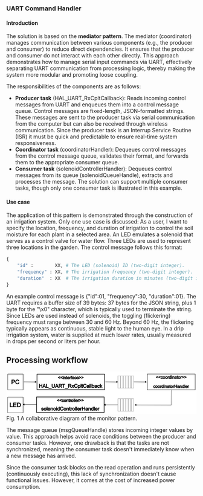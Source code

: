 ### UART Command Handler

#### Introduction

The solution is based on the **mediator pattern**. The mediator (coordinator) manages communication between various components (e.g., the producer and consumer) to reduce direct dependencies. It ensures that the producer and consumer do not interact with each other directly. This approach demonstrates how to manage serial input commands via UART, effectively separating UART communication from processing logic, thereby making the system more modular and promoting loose coupling.

The responsibilities of the components are as follows:
- **Producer task** (HAL_UART_RxCpltCallback): Reads incoming control messages from UART and enqueues them into a control message queue. Control messages are fixed-length, JSON-formatted strings. These messages are sent to the producer task via serial communication from the computer but can also be received through wireless communication. Since the producer task is an Interrup Service Routine (ISR) it must be quick and predictable to ensure real-time system responsiveness. 
- **Coordinator task** (coordinatorHandler): Dequeues control messages from the control message queue, validates their format, and forwards them to the appropriate consumer queue.
- **Consumer task** (solenoidControllerHandler): Dequeues control messages from its queue (solenoidQueueHandle), extracts and processes the message. The solution can support multiple consumer tasks, though only one consumer task is illustrated in this example. 

#### Use case

The application of this pattern is demonstrated through the construction of an irrigation system. Only one use case is discussed: As a user, I want to specify the location, frequency, and duration of irrigation to control the soil moisture for each plant in a selected area. An LED emulates a solenoid that serves as a control valve for water flow. Three LEDs are used to represent three locations in the garden. The control message follows this format:

```Python
{
	"id" :        XX, # The LED (solenoid) ID (two-digit integer).
	"frequency" : XX, # The irrigation frequency (two-digit integer).
	"duration"  : XX  # The irrigation duration in minutes (two-digit integer).
}
```

An example control message is {"id":01, "frequency":30, "duration":01}. The UART requires a buffer size of 39 bytes: 37 bytes for the JSON string, plus 1 byte for the "\x0" character, which is typically used to terminate the string. Since LEDs are used instead of solenoids, the toggling (flickering) frequency must range between 30 and 60 Hz. Beyond 60 Hz, the flickering typically appears as continuous, stable light to the human eye. In a drip irrigation system, water is supplied at much lower rates, usually measured in drops per second or liters per hour.

## Processing workflow

![Trace 1](img/monitor.png "Fig 1. Monitor workflow")
Fig. 1 A collaborative diagram of the monitor pattern. 



The message queue (msgQueueHandle) stores incoming integer values by value. This approach helps avoid race conditions between the producer and consumer tasks. However, one drawback is that the tasks are not synchronized, meaning the consumer task doesn't immediately know when a new message has arrived.

Since the consumer task blocks on the read operation and runs persistently (continuously executing), this lack of synchronization doesn't cause functional issues. However, it comes at the cost of increased power consumption.